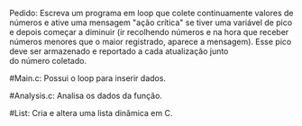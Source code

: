 Pedido:
Escreva um programa em loop que colete continuamente valores de números e ative uma mensagem "ação crítica" se tiver uma variável de pico e depois começar a diminuir (ir recolhendo números e na hora que receber números menores que o maior registrado, aparece a mensagem).
Esse pico deve ser armazenado e reportado a cada atualização junto do número coletado.


#Main.c:
Possui o loop para inserir dados.

#Analysis.c:
Analisa os dados da função.

#List:
Cria e altera uma lista dinâmica em C.
